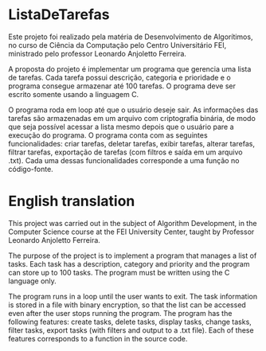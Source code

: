 # ListaDeTarefas

Este projeto foi realizado pela matéria de Desenvolvimento de Algorítimos, no curso de Ciência da Computação pelo Centro Universitário FEI, ministrado pelo professor Leonardo Anjoletto Ferreira.

A proposta do projeto é implementar um programa que gerencia uma lista de tarefas. Cada tarefa possui descrição, categoria e prioridade e o programa consegue armazenar até 100 tarefas. O programa deve ser escrito somente usando a linguagem C.

O programa roda em loop até que o usuário deseje sair. As informações das tarefas são armazenadas em um arquivo com criptografia binária, de modo que seja possível acessar a lista mesmo depois que o usuário pare a execução do programa. O programa conta com as seguintes funcionalidades: criar tarefas, deletar tarefas, exibir tarefas, alterar tarefas, filtrar tarefas, exportação de tarefas (com filtros e saída em um arquivo .txt). Cada uma dessas funcionalidades corresponde a uma função no código-fonte.

# English translation

This project was carried out in the subject of Algorithm Development, in the Computer Science course at the FEI University Center, taught by Professor Leonardo Anjoletto Ferreira.

The purpose of the project is to implement a program that manages a list of tasks. Each task has a description, category and priority and the program can store up to 100 tasks. The program must be written using the C language only.

The program runs in a loop until the user wants to exit. The task information is stored in a file with binary encryption, so that the list can be accessed even after the user stops running the program. The program has the following features: create tasks, delete tasks, display tasks, change tasks, filter tasks, export tasks (with filters and output to a .txt file). Each of these features corresponds to a function in the source code.
